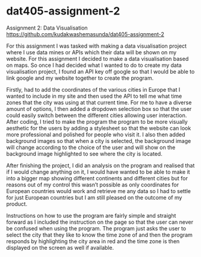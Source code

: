 # dat405-assignment-2

Assignment 2: Data Visualisation 
https://github.com/kudakwashemasunda/dat405-assignment-2

For this assignment I was tasked with making a data visualisation project where I use data mines or APIs which their data will be shown on my website. For this assignment I decided to make a data visualisation based on maps. So once I had decided what I wanted to do to create my data visualisation project, I found an API key off google so that I would be able to link google and my website together to create the program.

Firstly, had to add the coordinates of the various cities in Europe that I wanted to include in my site and then used the API to tell me what time zones that the city was using at that current time. For me to have a diverse amount of options, I then added a dropdown selection box so that the user could easily switch between the different cities allowing user interaction. After coding, I tried to make the program the program to be more visually aesthetic for the users by adding a stylesheet so that the website can look more professional and polished for people who visit it. I also then added background images so that when a city is selected, the background image will change according to the choice of the user and will show on the background image highlighted to see where the city is located. 

After finishing the project, I did an analysis on the program and realised that if I would change anything on it, I would have wanted to be able to make it into a bigger map showing different continents and different cities but for reasons out of my control this wasn’t possible as only coordinates for European countries would work and retrieve me any data so I had to settle for just European countries but I am still pleased on the outcome of my product.

Instructions on how to use the program are fairly simple and straight forward as I included the instruction on the page so that the user can never be confused when using the program. The program just asks the user to select the city that they like to know the time zone of and then the program responds by highlighting the city area in red and the time zone is then displayed on the screen as well if available. 
